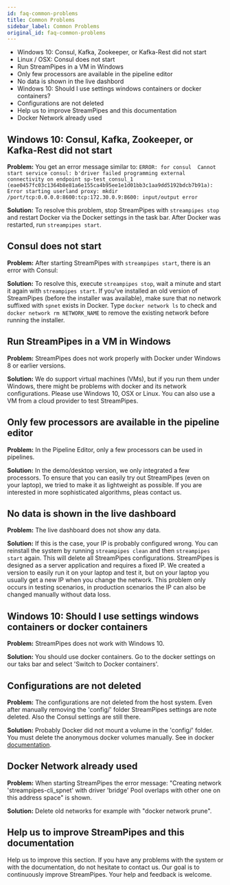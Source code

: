 ```yaml
---
id: faq-common-problems
title: Common Problems
sidebar_label: Common Problems
original_id: faq-common-problems
---
```


* Windows 10: Consul, Kafka, Zookeeper, or Kafka-Rest did not start
* Linux / OSX: Consul does not start
* Run StreamPipes in a VM in Windows
* Only few processors are available in the pipeline editor
* No data is shown in the live dashbord
* Windows 10: Should I use settings windows containers or docker containers?
* Configurations are not deleted
* Help us to improve StreamPipes and this documentation
* Docker Network already used

## Windows 10: Consul, Kafka, Zookeeper, or Kafka-Rest did not start
**Problem:** You get an error message similar to: `ERROR: for consul  Cannot start service consul: b'driver failed programming external connectivity on endpoint sp-test_consul_1 (eae0457fc03c1364b8e81a6e155ca4b95ee1e1d01bb3c1aa9dd5192bdcb7b91a): Error starting userland proxy: mkdir /port/tcp:0.0.0.0:8600:tcp:172.30.0.9:8600: input/output error`

**Solution:** To resolve this problem, stop StreamPipes with `streampipes stop` and restart Docker via the Docker settings in the task bar.
After Docker was restarted, run `streampipes start`.

## Consul does not start
**Problem:** After starting StreamPipes with `streampipes start`, there is an error with Consul:

**Solution:** To resolve this, execute `streampipes stop`, wait a minute and start it again with `streampipes start`. If you've installed an old version of StreamPipes (before the installer was available), make sure that no network suffixed with `spnet` exists in Docker. Type `docker network ls` to check and `docker network rm NETWORK_NAME` to remove the existing network before running the installer.

## Run StreamPipes in a VM in Windows
**Problem:** StreamPipes does not work properly with Docker under Windows 8 or earlier versions.

**Solution:** We do support virtual machines (VMs), but if you run them under Windows, there might be problems with docker and its network configurations.
Please use Windows 10, OSX or Linux.
You can also use a VM from a cloud provider to test StreamPipes.


## Only few processors are available in the pipeline editor
**Problem:** In the Pipeline Editor, only a few processors can be used in pipelines.

**Solution:** In the demo/desktop version, we only integrated a few processors. To ensure that you can easily try out StreamPipes (even on your laptop),
 we tried to make it as lightweight as possible. If you are interested in more sophisticated algorithms, pleas contact us.


## No data is shown in the live dashboard
**Problem:** The live dashboard does not show any data.

**Solution:** If this is the case, your IP is probably configured wrong.
You can reinstall the system by running `streampipes clean` and then `streampipes start` again.
This will delete all StreamPipes configurations. StreamPipes is designed as a server application and requires a fixed IP.
We created a version to easily run it on your laptop and test it, but on your laptop you usually get a new IP when you change the network.
This problem only occurs in testing scenarios, in production scenarios the IP can also be changed manually without data loss.

## Windows 10: Should I use settings windows containers or docker containers
**Problem:** StreamPipes does not work with Windows 10.

**Solution:** You should use docker containers. Go to the docker settings on our taks bar and select 'Switch to Docker containers'.

## Configurations are not deleted
**Problem:** The configurations are not deleted from the host system. Even after manually removing the 'config/' folder StreamPipes settings are note deleted.
Also the Consul settings are still there.

**Solution:** Probably Docker did not mount a volume in the 'config/' folder. You must delete the anonymous docker volumes manually. See in docker [documentation](https://docs.docker.com/engine/reference/commandline/volume_rm/).


## Docker Network already used
**Problem:** When starting StreamPipes the error message: "Creating network 'streampipes-cli_spnet' with driver 'bridge' Pool overlaps with other one on this address space" is shown.

**Solution:** Delete old networks for example with "docker network prune".

## Help us to improve StreamPipes and this documentation
Help us to improve this section.
If you have any problems with the system or with the documentation, do not hesitate to contact us.
Our goal is to continuously improve StreamPipes.
Your help and feedback is welcome.
